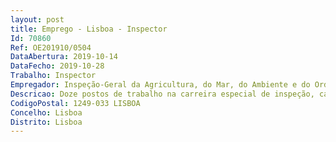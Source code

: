```yaml
--- 
layout: post
title: Emprego - Lisboa - Inspector
Id: 70860
Ref: OE201910/0504
DataAbertura: 2019-10-14
DataFecho: 2019-10-28
Trabalho: Inspector
Empregador: Inspeção-Geral da Agricultura, do Mar, do Ambiente e do Ordenamento do Território
Descricao: Doze postos de trabalho na carreira especial de inspeção, categoria de inspetor.Funções de grau de complexidade funcional 3, conforme Anexo ao Decreto Lei n.º 170 2009, de 3 de agosto cujo conteúdo funcional se encontra previsto no artigo 10.º do mesmo diploma.As funções a desempenhar estão enquadradas nos domínios das competências da IGAMAOT, através da realização de ações de inspeção e auditoria, o que implica a necessidade de deslocações em todo o território nacional
CodigoPostal: 1249-033 LISBOA
Concelho: Lisboa
Distrito: Lisboa
--- 
```

